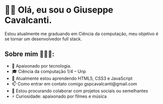 <h1>✌🏻 Olá, eu sou o Giuseppe Cavalcanti.</h1>
Estou atualmente me graduando em Ciência da computação, meu objetivo é se tornar um desenvolvedor full stack.
<h2>Sobre mim 🧔🏻‍♂️: </h2>

<ul>
    <li>🧞 Apaixonado por tecnologia.</li>
    <li>🎓 Ciência da computação 1/4 – Unp</li>
    <li>🌱 Atualmente estou aprendendo HTML5, CSS3 e JavaScript</li>
    <li>📫 Como entrar em contato comigo gspcavalcanti@gmail.com</li>
    <li>👯 Estou procurando colaborar com projetos sociais ou semelhantes</li>
    <li>⚡ Curiosidade: apaixonado por filmes e música</li>
</ul>


<!---
GiuseppeCavalcanti/GiuseppeCavalcanti is a ✨ special ✨ repository because its `README.md` (this file) appears on your GitHub profile.
You can click the Preview link to take a look at your changes.
--->
